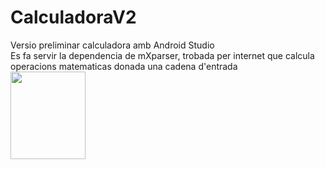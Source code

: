 # CalculadoraV2
Versio preliminar calculadora amb Android Studio  
Es fa servir la dependencia de mXparser, trobada per internet que calcula operacions matematicas donada una cadena d'entrada  
<img src="https://i.ytimg.com/vi/2XmaoHkZLOw/maxresdefault.jpg" align="left" height="140" width="120" >

